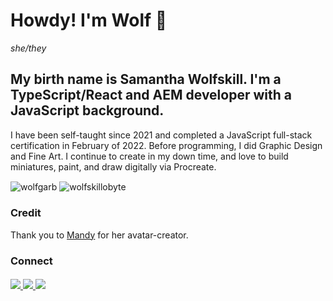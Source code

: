 # Howdy! I'm Wolf 🐺 
_she/they_

## My birth name is Samantha Wolfskill. I'm a TypeScript/React and AEM developer with a JavaScript background. 

I have been self-taught since 2021 and completed a JavaScript full-stack certification in February of 2022. Before programming, I did Graphic Design and Fine Art. I continue to create in my down time, and love to build miniatures, paint, and draw digitally via Procreate.

<img align="center" src="https://github-readme-stats.vercel.app/api?username=wolfskillobyte&show_icons=true&locale=en&theme=dark" alt="wolfgarb" />

<img align="center" src="https://github-readme-stats.vercel.app/api/top-langs?username=wolfskillobyte&show_icons=true&locale=en&layout=compact&theme=dark" alt="wolfskillobyte" />

### Credit
Thank you to [Mandy](https://ummmmandy.tumblr.com/) for her avatar-creator. 

### Connect
####
<a href="mailto:sraewolfskill@gmail.com">
  <img src="https://img.shields.io/badge/Gmail-D14836?style=for-the-badge&logo=gmail&logoColor=white" />
 </a>
<a href="https://www.linkedin.com/in/srwolfskill">
  <img src="https://img.shields.io/badge/LinkedIn-0077B5?style=for-the-badge&logo=linkedin&logoColor=white" />
 </a>
<a href

![](https://dcbadge.vercel.app/api/shield/746823093468790785?compact=true)


